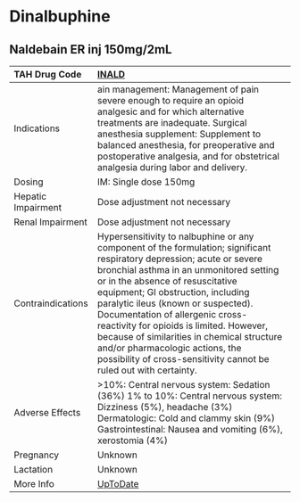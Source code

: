 # Dinalbuphine

## Naldebain ER inj 150mg/2mL

| TAH Drug Code      | [INALD](https://www.tahsda.org.tw/drugs/hissearch.php?drug_code=INALD)                                                                                                                                                                                                                                                                                                                                                                                                                                              |
|:-------------------|:--------------------------------------------------------------------------------------------------------------------------------------------------------------------------------------------------------------------------------------------------------------------------------------------------------------------------------------------------------------------------------------------------------------------------------------------------------------------------------------------------------------------|
| Indications        | ain management: Management of pain severe enough to require an opioid analgesic and for which alternative treatments are inadequate. Surgical anesthesia supplement: Supplement to balanced anesthesia, for preoperative and postoperative analgesia, and for obstetrical analgesia during labor and delivery.                                                                                                                                                                                                      |
| Dosing             | IM: Single dose 150mg                                                                                                                                                                                                                                                                                                                                                                                                                                                                                               |
| Hepatic Impairment | Dose adjustment not necessary                                                                                                                                                                                                                                                                                                                                                                                                                                                                                       |
| Renal Impairment   | Dose adjustment not necessary                                                                                                                                                                                                                                                                                                                                                                                                                                                                                       |
| Contraindications  | Hypersensitivity to nalbuphine or any component of the formulation; significant respiratory depression; acute or severe bronchial asthma in an unmonitored setting or in the absence of resuscitative equipment; GI obstruction, including paralytic ileus (known or suspected). Documentation of allergenic cross-reactivity for opioids is limited. However, because of similarities in chemical structure and/or pharmacologic actions, the possibility of cross-sensitivity cannot be ruled out with certainty. |
| Adverse Effects    | >10%: Central nervous system: Sedation (36%) 1% to 10%: Central nervous system: Dizziness (5%), headache (3%) Dermatologic: Cold and clammy skin (9%) Gastrointestinal: Nausea and vomiting (6%), xerostomia (4%)                                                                                                                                                                                                                                                                                                   |
| Pregnancy          | Unknown                                                                                                                                                                                                                                                                                                                                                                                                                                                                                                             |
| Lactation          | Unknown                                                                                                                                                                                                                                                                                                                                                                                                                                                                                                             |
| More Info          | [UpToDate](https://www.uptodate.com/contents/dinalbuphine-drug-information)                                                                                                                                                                                                                                                                                                                                                                                                                                         |

